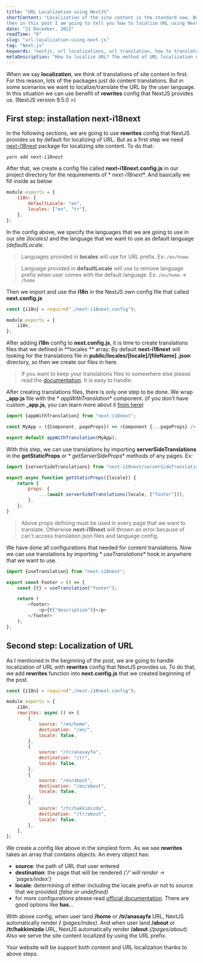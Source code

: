 ```yaml
---
title: "URL Localization using NextJS"
shortContent: "Localization of the site content is the standard now. But there is not much how to localize the URL. So
then in this post I am going to tell you how to localize URL using NextJS."
date: "21 December, 2022"
readTime: "6"
slug: "url-localization-using-next-js"
tag: "Next.js"
keywords: "nextjs, url localizations, url translation, how to translate url in nextjs"
metaDescription: "How to localize URL? The method of URL localization using NextJS"
---
```


When we say **localization**, we think of translations of site content in first. For this reason, lots of the packages
just do content translations. But in some scenarios
we want to localize/translate the URL by the user language. In this situation we can use benefit of **rewrites** config
that NextJS provides us. (NextJS version 9.5.0 >)

## First step: installation next-i18next

In the following sections, we are going to use **rewrites** config that NextJS provides us by default for localizing of
URL. But as a first step we need [next-i18next](https://github.com/isaachinman/next-i18next) package for localizing site
content. To do that:

```shell
yarn add next-i18next
```

After that, we create a config file called **next-i18next.config.js** in our project directory for the requirements of *
*next-i18next**. And basically we fill inside as below

```js
module.exports = {
    i18n: {
        defaultLocale: "en",
        locales: ["en", "tr"],
    },
};
```

In the config above, we specify the languages that we are going to use in our site _(locales)_ and the language that we
want to use as default language _(defaultLocale_.

> Languages provided in **locales** will use for URL prefix. Ex: `/en/home`.

> Language provided in **defaultLocale** will use to remove language prefix when user comes with the default language.
> Ex: `/en/home` -> `/home`

Then we import and use the **i18n** in the NextJS own config file that called **next.config.js**

```js
const {i18n} = require("./next-i18next.config");

module.exports = {
    i18n,
};
```

After adding **i18n** config to **next.config.js**, it is time to create translations files that we defined in **locales
** array. By default **next-i18next** will looking for the translations file in **public/locales/[locale]/[fileName]
.json** directory, so then we create our files in here.

> If you want to keep your translations files to somewhere else please read
> the [documentation](https://github.com/isaachinman/next-i18next#5-advanced-configuration). It is easy to handle.

After creating translations files, there is only one step to be done. We wrap **\_app.js** file with the *
*appWithTranslation** component. (if you don't have custom **\_app.js**, you can learn more about
it [from here](https://nextjs.org/docs/advanced-features/custom-app))

```js
import {appWithTranslation} from "next-i18next";

const MyApp = ({Component, pageProps}) => <Component {...pageProps} />;

export default appWithTranslation(MyApp);
```

With this step, we can use translations by importing **serverSideTranslations** in the **getStaticProps** or *
*getServerSideProps** methods of any pages. Ex:

```js
import {serverSideTranslations} from "next-i18next/serverSideTranslations";

export async function getStaticProps({locale}) {
    return {
        props: {
            ...(await serverSideTranslations(locale, ["footer"])),
        },
    };
}
```

> Above props defining must be used in every page that we want to translate. Otherwise **next-i18next** will thrown an
> error because of can't access translation json files and language config.

We have done all configurations that needed for content translations. Now we can use translations by importing *
*useTranslations** hook in anywhere that we want to use.

```js
import {useTranslation} from "next-i18next";

export const Footer = () => {
    const {t} = useTranslation("footer");

    return (
        <footer>
            <p>{t("description")}</p>
        </footer>
    );
};
```

## Second step: Localization of URL

As I mentioned in the beginning of the post, we are going to handle localization of URL with **rewrites** config that
NextJS provides us. To do that, we add **rewrites** function into **next.config.js** that we created beginning of the
post.

```js
const {i18n} = require("./next-i18next.config");

module.exports = {
    i18n,
    rewrites: async () => [
        {
            source: "/en/home",
            destination: "/en/",
            locale: false,
        },
        {
            source: "/tr/anasayfa",
            destination: "/tr",
            locale: false,
        },
        {
            source: "/en/about",
            destination: "/en/about",
            locale: false,
        },
        {
            source: "/tr/hakkimizda",
            destination: "/tr/about",
            locale: false,
        },
    ],
};
```

We create a config like above in the simplest form. As we see **rewrites** takes an array that contains objects. An
every object has:

- **source**: the path of URL that user entered
- **destination**: the page that will be rendered _('/' will render -> 'pages/index')_
- **locale**: determining of either including the locale prefix or not to source that we provided _(false or undefined)_
- for more configurations please
  read [official documentation](https://nextjs.org/docs/api-reference/next.config.js/rewrites). There are good options
  like **has**...

With above config, when user land **/home** or **/tr/anasayfa** URL, NextJS automatically render **/** _(pages/index)_.
And when user land **/about** or **/tr/hakkimizda** URL, NextJS automatically render **/about** _(/pages/about)_. Also
we serve the site content localized by using the URL prefix.

Your website will be support both content and URL localization thanks to above steps.
